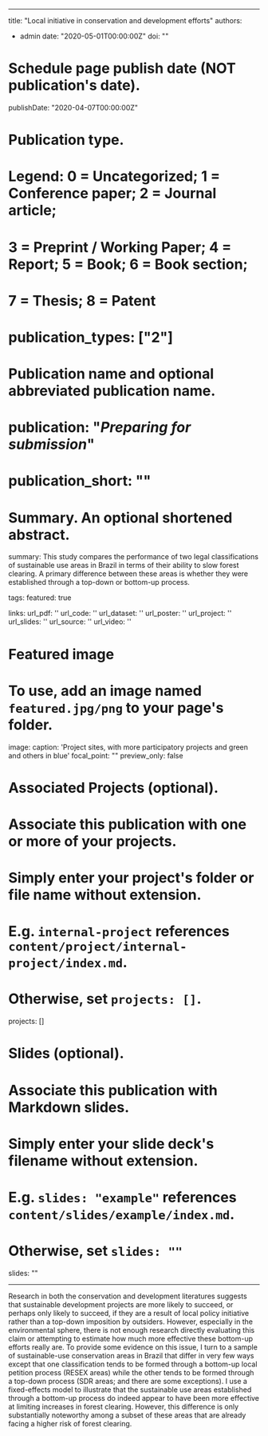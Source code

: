 
---
title: "Local initiative in conservation and development efforts"
authors:
- admin
date: "2020-05-01T00:00:00Z"
doi: ""

# Schedule page publish date (NOT publication's date).
publishDate: "2020-04-07T00:00:00Z"

# Publication type.
# Legend: 0 = Uncategorized; 1 = Conference paper; 2 = Journal article;
# 3 = Preprint / Working Paper; 4 = Report; 5 = Book; 6 = Book section;
# 7 = Thesis; 8 = Patent
# publication_types: ["2"]

# Publication name and optional abbreviated publication name.
# publication: "*Preparing for submission*"
# publication_short: ""

# Summary. An optional shortened abstract.
summary: This study compares the performance of two legal classifications of sustainable use areas in Brazil in terms of their ability to slow forest clearing. A primary difference between these areas is whether they were established through a top-down or bottom-up process.

tags:
featured: true

links:
url_pdf: ''
url_code: ''
url_dataset: ''
url_poster: ''
url_project: ''
url_slides: ''
url_source: ''
url_video: ''

# Featured image
# To use, add an image named `featured.jpg/png` to your page's folder. 
image:
  caption: 'Project sites, with more participatory projects and green and others in blue'
  focal_point: ""
  preview_only: false

# Associated Projects (optional).
#   Associate this publication with one or more of your projects.
#   Simply enter your project's folder or file name without extension.
#   E.g. `internal-project` references `content/project/internal-project/index.md`.
#   Otherwise, set `projects: []`.

projects: []

# Slides (optional).
#   Associate this publication with Markdown slides.
#   Simply enter your slide deck's filename without extension.
#   E.g. `slides: "example"` references `content/slides/example/index.md`.
#   Otherwise, set `slides: ""`

slides: ""

---

Research in both the conservation and development literatures suggests that sustainable development projects are more likely to succeed, or perhaps only likely to succeed, if they are a result of local policy initiative rather than a top-down imposition by outsiders. However, especially in the environmental sphere, there is not enough research directly evaluating this claim or attempting to estimate how much more effective these bottom-up efforts really are. To provide some evidence on this issue, I turn to a sample of sustainable-use conservation areas in Brazil that differ in very few ways except that one classification tends to be formed through a bottom-up local petition process (RESEX areas) while the other tends to be formed through a top-down process (SDR areas; and there are some exceptions). I use a fixed-effects model to illustrate that the sustainable use areas established through a bottom-up process do indeed appear to have been more effective at limiting increases in forest clearing. However, this difference is only substantially noteworthy among a subset of these areas that are already facing a higher risk of forest clearing.
